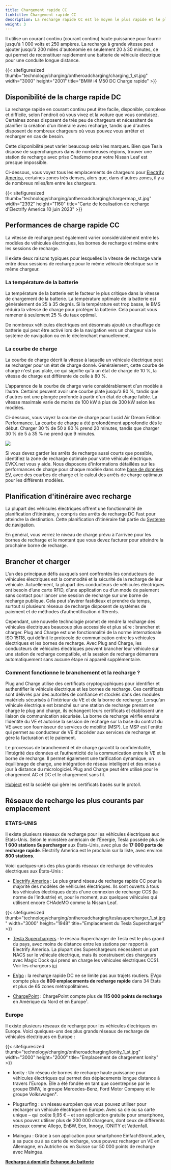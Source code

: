 ```yaml
---
title: Chargement rapide CC
linktitle: Chargement rapide CC
description: La recharge rapide CC est le moyen le plus rapide et le plus pratique de recharger un véhicule électrique sur la route.
weight: 3
---
```

<!-- markdownlint-disable MD033 -->

Il utilise un courant continu (courant continu) haute puissance pour fournir jusqu'à 1 000 volts et 250 ampères. La recharge à grande vitesse peut ajouter jusqu'à 200 miles d'autonomie en seulement 20 à 30 minutes, ce qui permet de reconstituer rapidement une batterie de véhicule électrique pour une conduite longue distance.

{{< sitefiguresized thumb="technology/charging/ontheroadcharging/charging_1_st.jpg" width="3000" height="2001" title="BMW i4 M50 DC Charge rapide" >}}

## Disponibilité de la charge rapide DC

La recharge rapide en courant continu peut être facile, disponible, complexe et difficile, selon l'endroit où vous vivez et la voiture que vous conduisez. Certaines zones disposent de très peu de chargeurs et nécessitent de planifier la création d'un itinéraire avec recharge, tandis que d'autres disposent de nombreux chargeurs où vous pouvez vous arrêter et recharger en cas de besoin.

Cette disponibilité peut varier beaucoup selon les marques. Bien que Tesla dispose de superchargeurs dans de nombreuses régions, trouver une station de recharge avec prise Chademo pour votre Nissan Leaf est presque impossible.

Ci-dessous, vous voyez tous les emplacements de chargeurs pour [Electrify America](https://www.electrifyamerica.com/locate-charger/), certaines zones très denses, alors que, dans d'autres zones, il y a de nombreux miles/km entre les chargeurs.

{{< sitefiguresized thumb="technology/charging/ontheroadcharging/chargermap_st.jpg" width="2392" height="1160" title="Carte de localisation de recharge d'Electrify America 10 juin 2023" >}}

## Performances de charge rapide CC

La vitesse de recharge peut également varier considérablement entre les modèles de véhicules électriques, les bornes de recharge et même entre les sessions de recharge.

Il existe deux raisons typiques pour lesquelles la vitesse de recharge varie entre deux sessions de recharge pour le même véhicule électrique sur le même chargeur.

### La température de la batterie

La température de la batterie est le facteur le plus critique dans la vitesse de chargement de la batterie. La température optimale de la batterie est généralement de 25 à 35 degrés. Si la température est trop basse, le BMS réduira la vitesse de charge pour protéger la batterie. Cela pourrait vous ramener à seulement 25 % du taux optimal.

De nombreux véhicules électriques ont désormais ajouté un chauffage de batterie qui peut être activé lors de la navigation vers un chargeur via le système de navigation ou en le déclenchant manuellement.

### La courbe de charge

La courbe de charge décrit la vitesse à laquelle un véhicule électrique peut se recharger pour un état de charge donné. Généralement, cette courbe de charge n'est pas plate, ce qui signifie qu'à un état de charge de 10 %, la vitesse de charge est différente de celle à 80 %.

L’apparence de la courbe de charge varie considérablement d’un modèle à l’autre. Certains peuvent avoir une courbe plate jusqu'à 80 %, tandis que d'autres ont une plongée profonde à partir d'un état de charge faible. La vitesse maximale varie de moins de 100 kW à plus de 300 kW selon les modèles.

Ci-dessous, vous voyez la courbe de charge pour Lucid Air Dream Edition Performance. La courbe de charge a été profondément approfondie dès le début. Charger 30 % de 50 à 80 % prend 20 minutes, tandis que charger 30 % de 5 à 35 % ne prend que 9 minutes.

<img src="/images/models/lucid/air/air_dream_edition_performance/chargingcurve.svg" class="img-fluid">


Si vous devez garder les arrêts de recharge aussi courts que possible, identifiez la zone de recharge optimale pour votre véhicule électrique. EVKX.net vous y aide. Nous disposons d'informations détaillées sur les performances de charge pour chaque modèle dans notre [base de données EV](/evsearch/), avec des courbes de charge et le calcul des arrêts de charge optimaux pour les différents modèles.

## Planification d'itinéraire avec recharge

La plupart des véhicules électriques offrent une fonctionnalité de planification d’itinéraire, y compris des arrêts de recharge DC Fast pour atteindre la destination. Cette planification d'itinéraire fait partie du [Système de navigation](../../infotainment/navigation/).

En général, vous verrez le niveau de charge prévu à l'arrivée pour les bornes de recharge et le montant que vous devez facturer pour atteindre la prochaine borne de recharge.

## Brancher et charger

L’un des principaux défis auxquels sont confrontés les conducteurs de véhicules électriques est la commodité et la sécurité de la recharge de leur véhicule. Actuellement, la plupart des conducteurs de véhicules électriques ont besoin d’une carte RFID, d’une application ou d’un mode de paiement sans contact pour lancer une session de recharge sur une borne de recharge publique. Cela peut s’avérer fastidieux et prendre du temps, surtout si plusieurs réseaux de recharge disposent de systèmes de paiement et de méthodes d’authentification différents.

Cependant, une nouvelle technologie promet de rendre la recharge des véhicules électriques beaucoup plus accessible et plus sûre : brancher et charger. Plug and Charge est une fonctionnalité de la norme internationale ISO 15118, qui définit le protocole de communication entre les véhicules électriques et les bornes de recharge. Avec Plug and Charge, les conducteurs de véhicules électriques peuvent brancher leur véhicule sur une station de recharge compatible, et la session de recharge démarrera automatiquement sans aucune étape ni appareil supplémentaire.

### Comment fonctionne le branchement et la recharge ?

Plug and Charge utilise des certificats cryptographiques pour identifier et authentifier le véhicule électrique et les bornes de recharge. Ces certificats sont délivrés par des autorités de confiance et stockés dans des modules matériels sécurisés à l'intérieur du VE et de la borne de recharge. Lorsqu’un véhicule électrique est branché sur une station de recharge prenant en charge le plug and charge, ils échangent leurs certificats et établissent une liaison de communication sécurisée. La borne de recharge vérifie ensuite l’identité du VE et autorise la session de recharge sur la base du contrat du VE avec son fournisseur de services de mobilité (MSP). Le MSP est l'entité qui permet au conducteur de VE d'accéder aux services de recharge et gère la facturation et le paiement.

Le processus de branchement et de charge garantit la confidentialité, l’intégrité des données et l’authenticité de la communication entre le VE et la borne de recharge. Il permet également une tarification dynamique, un équilibrage de charge, une intégration de réseau intelligent et des mises à jour à distance du micrologiciel. Plug and Charge peut être utilisé pour le chargement AC et DC et le chargement sans fil.

[Hubject](https://www.hubject.com/) est la société qui gère les certificats basés sur le protoll.

## Réseaux de recharge les plus courants par emplacement

### ETATS-UNIS

Il existe plusieurs réseaux de recharge pour les véhicules électriques aux États-Unis. Selon le ministère américain de l'Énergie, Tesla possède plus de **1 600 stations Supercharger** aux États-Unis, avec plus de **17 000 ports de recharge rapide**. Electrify America est le prochain sur la liste, avec environ **800 stations**.

Voici quelques-uns des plus grands réseaux de recharge de véhicules électriques aux États-Unis :

- [Electrify America](https://www.electrifyamerica.com/) : Le plus grand réseau de recharge rapide CC pour la majorité des modèles de véhicules électriques. Ils sont ouverts à tous les véhicules électriques dotés d'une connexion de recharge CCS (la norme de l'industrie) et, pour le moment, aux quelques véhicules qui utilisent encore CHAdeMO comme la Nissan Leaf.

{{< sitefiguresized thumb="technology/charging/ontheroadcharging/teslasupercharger_1_st.jpg" width="3000" height="1948" title="Emplacement du Tesla Supercharger" >}}

- [Tesla Superchargers](https://www.tesla.com/findus/list/superchargers/United+States) : le réseau Supercharger de Tesla est le plus grand du pays, avec moins de distance entre les stations par rapport à Electrify America. La plupart des Superchargeurs nécessitent un port NACS sur le véhicule électrique, mais ils construisent des chargeurs avec Magic Dock qui prend en charge les véhicules électriques CCS1. Voir les chargeurs [ici](https://www.tesla.com/findus?v=2&bounds=60.61822541172234%2C-37.567384000000004%2C18.24809425121173%2C-150.067384&zoom=5&filters=party)

- [EVgo](https://www.evgo.com/) : la recharge rapide DC ne se limite pas aux trajets routiers. EVgo compte plus de **800 emplacements de recharge rapide** dans 34 États et plus de 65 zones métropolitaines.

- [ChargePoint](https://driver.chargepoint.com/mapCenter/37.26709110057841/-121.95591497824141/18) : ChargePoint compte plus de **115 000 points de recharge** en Amérique du Nord et en Europe¹.
### Europe

Il existe plusieurs réseaux de recharge pour les véhicules électriques en Europe. Voici quelques-uns des plus grands réseaux de recharge de véhicules électriques en Europe :

{{< sitefiguresized thumb="technology/charging/ontheroadcharging/ionity_1_st.jpg" width="3000" height="2000" title="Emplacement de chargement Ionity" >}}

- Ionity : Un réseau de bornes de recharge haute puissance pour véhicules électriques qui permet des déplacements longue distance à travers l'Europe. Elle a été fondée en tant que coentreprise par le groupe BMW, le groupe Mercedes-Benz, Ford Motor Company et le groupe Volkswagen².

- Plugsurfing : un réseau européen que vous pouvez utiliser pour recharger un véhicule électrique en Europe. Avec sa clé ou sa carte unique – qui coûte 9,95 € – et son application gratuite pour smartphone, vous pouvez utiliser plus de 200 000 chargeurs, dont ceux de différents réseaux comme Allego, EnBW, Eon, Innogy, IONITY et Vattenfall.

- Maingau : Grâce à son application pour smartphone EinfachStromLaden, à sa puce ou à sa carte de recharge, vous pouvez recharger un VE en Allemagne, en Autriche ou en Suisse sur 50 000 points de recharge avec Maingau.

<div class="mt-3 mb-3">
     <a href="../homechargement/" class="text-decoration-none text-black"><strong><i class="bi-arrow-left"></i> Recharge à domicile</strong></a>
     <a href="../batteryswap/" class="text-decoration-none text-black float-end"><strong>Échange de batterie <i class="bi-arrow-right"></i></strong></a>
</div>